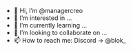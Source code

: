 - 👋 Hi, I’m @managercreo
- 👀 I’m interested in ...
- 🌱 I’m currently learning ...
- 💞️ I’m looking to collaborate on ...
- 📫 How to reach me: Discord -> @blok_

<!---
managercreo/managercreo is a ✨ special ✨ repository because its `README.md` (this file) appears on your GitHub profile.
You can click the Preview link to take a look at your changes.
--->
